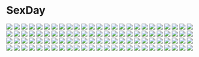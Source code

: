 # SexDay
![](https://konachan.com/image/9c04417853cd17511e8871cc9a1fadfe/Konachan.com%20-%2045863%20aria%20mizunashi_akari.jpg)
![](https://konachan.com/jpeg/04dcfa276c638df9ea3a02af1b249d0f/Konachan.com%20-%2091624%20group%20male%20tagme.jpg)
![](https://konachan.com/image/19920f5ffad07d27d8749d56b4d94e06/Konachan.com%20-%2032091%20godannar.jpg)
![](https://konachan.com/image/66f7cb19e6d9dda224022a8ac56c8607/Konachan.com%20-%2066885%20cloud_of_darkness%20dissidia_final_fantasy%20exdeath%20gabranth%20garland%20golbez%20guernica%20jecht%20kefka_palazzo%20kuja%20sephiroth%20the_emperor%20ultimecia.jpg)
![](https://konachan.com/image/368e102bfb55245da882ff48c52ea5e6/Konachan.com%20-%2056405%20ezomori_nozomu%20kanokon%20minamoto_chizuru%20yuri.jpg)
![](https://konachan.com/jpeg/fde276024740449fc53720ce6e456064/Konachan.com%20-%20302420%20andouyu%20breasts%20censored%20inuyama_aoi%20nipples%20nude%20pussy%20yuru_camp.jpg)
![](https://konachan.com/jpeg/e1ec0a4659fdada1da0fc89ccc2480bc/Konachan.com%20-%20215235%20lilith_parker%20novcel%20original.jpg)
![](https://konachan.com/image/62fc30574c5b845fcd4a1e7d114bdc19/Konachan.com%20-%2044341%20aisaka_taiga%20inko%20toradora.jpg)
![](https://konachan.com/image/b4b91532f98e46d984a3f2389b129a56/Konachan.com%20-%20180474%202girls%20ass%20black_hair%20blonde_hair%20dress%20flowers%20garter%20gloves%20green_eyes%20huazha01%20japanese_clothes%20jpeg_artifacts%20long_hair%20nopan%20original%20red_eyes.jpg)
![](https://konachan.com/jpeg/0a482a7135083d8525b6acd354442c76/Konachan.com%20-%20241587%20ass%20blonde_hair%20cendrillion_%28wonderland_wars%29%20close%20long_hair%20miyamoto_issa%20panties%20thighhighs%20underwear%20wonderland_wars.jpg)
![](https://konachan.com/jpeg/d25a43a622e76add4dc8e8ab8ecc1013/Konachan.com%20-%2056994%20asami_asami%20gym_uniform%20undressing.jpg)
![](https://konachan.com/jpeg/205ef141f81677309158e9c798103d85/Konachan.com%20-%205940%20gravion%20tagme.jpg)
![](https://konachan.com/jpeg/5790cd6e042a667fa841ef714b791f3b/Konachan.com%20-%20243542%20chinese_clothes%20chinese_dress%20love_live%21_school_idol_project%20minami_kotori%20tagme_%28artist%29%20yazawa_nico.jpg)
![](https://konachan.com/image/d72f269d19ad270e48c5074ea3f8b586/Konachan.com%20-%20115374%202c%3Dgalore%20amane_suzuha%20black_hair%20braids%20brown_eyes%20brown_hair%20drink%20green_eyes%20male%20okabe_rintarou%20short_hair%20steins%3Bgate%20translation_request.jpg)
![](https://konachan.com/jpeg/769341fdde0ff705068c46a477877908/Konachan.com%20-%20158210%20aki663%20kousaka_kirino%20kousaka_kyousuke%20male%20ore_no_imouto_ga_konna_ni_kawaii_wake_ga_nai%20space%20tagme%20train.jpg)
![](https://konachan.com/jpeg/fe15ff2de4b5252cd19ea628cd06a752/Konachan.com%20-%20276137%20anus%20aqua_eyes%20blush%20breasts%20long_hair%20nipples%20piromizu%20pussy%20third-party_edit%20uncensored%20wet%20white%20wristwear.jpg)
![](https://konachan.com/jpeg/549c390b96a0fc6c28cf4048219c1c07/Konachan.com%20-%2093319%20building%20city%20cola_%28gotouryouta%29%20gloves%20headphones%20night%20original%20pantyhose%20scenic%20skirt%20snow%20umbrella%20water.jpg)
![](https://konachan.com/image/8f172066f801354f7a6882079cd848e6/Konachan.com%20-%20304624%20bai_qi-qsr%20brown_hair%20chinese_clothes%20flowers%20forever_7th_capital%20long_hair.jpg)
![](https://konachan.com/jpeg/4b3a77eefe0ae9bf5a5ce44477fee3b7/Konachan.com%20-%20291421%20bicolored_eyes%20blonde_hair%20breasts%20cleavage%20cum%20dark_skin%20fellatio%20horns%20long_hair%20magic%20original%20penis%20pussy%20ricegnat%20sex%20spread_legs%20uncensored.jpg)
![](https://konachan.com/image/e87a0ddffca5216369a8ecff4657d374/Konachan.com%20-%2086925%20panty_%26_stocking_with_garterbelt%20panty_%28character%29%20stocking_%28character%29.jpg)
![](https://konachan.com/jpeg/60d40068cc115a10ef02e221b6d388f3/Konachan.com%20-%20122102%20animal_ears%20aqua_eyes%20aqua_hair%20catgirl%20mani%20onka%20original%20school_uniform%20short_hair%20tail%20white.jpg)
![](https://konachan.com/image/37f280ad3cce2730ed3466b1771f100d/Konachan.com%20-%20136763%20all_male%20blush%20brown_hair%20green_eyes%20male%20mirror%20open_shirt%20original%20panties%20reflection%20short_hair%20teddy_bear%20trap%20underwear%20yuki18r.jpg)
![](https://konachan.com/image/faaee7a0cfd0ff393ee7bd9cb2bbdf09/Konachan.com%20-%20159559%20blonde_hair%20bondage%20dille_blood%20dlsite.com%20original%20refeia%20shackles%20sideboob%20thighhighs%20twintails.jpg)
![](https://konachan.com/image/208c1ecd5f8d3ada7b4c250e996e741e/Konachan.com%20-%20105368%20animal_ears%20blue_hair%20boots%20catgirl%20chibi%20dress%20gloves%20long_hair%20miki_sayaka%20red_hair%20sakura_kyouko%20short_hair%20tail%20thighhighs.jpg)
![](https://konachan.com/image/53e9bf097c5f6ea96dd58990952b1138/Konachan.com%20-%20270735%20bed%20blush%20close%20kurosawa_dia%20love_live%21_school_idol_project%20love_live%21_sunshine%21%21%20monochrome%20papi_%28papiron100%29%20signed%20sketch%20sleeping.jpg)
![](https://konachan.com/image/80c4e12e5278891b9c130972ab1897b5/Konachan.com%20-%2047105%20alpha_%28alpha91%29%20arisa_crain_femiluna%20bath%20breasts%20flat_chest%20glasses%20hayakawa_yuriko%20ioroi_hotaru%20kusaka_aina%20nipples%20nude%20sarasa_crain_femiluna.jpg)
![](https://konachan.com/image/95d0e00c2ce7818a6a1039ea616d3b21/Konachan.com%20-%2051222%20hatsune_miku%20vocaloid.jpg)
![](https://konachan.com/jpeg/fb2eb33d6f4816eed5298ab5ef5efa26/Konachan.com%20-%20296911%202girls%20bell%20blue_hair%20blush%20bow%20brown_eyes%20dress%20green_eyes%20idolmaster%20long_hair%20nys%20purple_hair%20ribbons%20short_hair%20shorts%20signed%20thighhighs.jpg)
![](https://konachan.com/image/3c9006df4682a8c60a8985f9318d4404/Konachan.com%20-%2013064%20animal_ears%20blue_eyes%20brown_hair%20catgirl%20ribbons%20school_uniform%20tagme%20thighhighs.jpg)
![](https://konachan.com/image/9c927397f42b25411fa886b0ab267d43/Konachan.com%20-%2042335%20hakurei_reimu%20japanese_clothes%20miko%20touhou.jpg)
![](https://konachan.com/jpeg/099d3becf05788f36bb209ae5bde27fb/Konachan.com%20-%20180735%20aircraft%20animal%20bird%20building%20carv%20city%20nobody%20original%20pixiv_fantasia%20planet%20scenic%20sky.jpg)
![](https://konachan.com/jpeg/0c58f5e6b326719ecc4ae9a185ee137f/Konachan.com%20-%20184019%20blush%20clochette%20dress%20game_cg%20green_eyes%20long_hair%20oshiki_hitoshi%20panties%20purple_hair%20spread_legs%20thighhighs%20underwear%20yukinomiya_an%27on.jpg)
![](https://konachan.com/image/5fa3e9a9f939b9c637254677530f0840/Konachan.com%20-%2017008%20carnelian%20lunar_cage.jpg)
![](https://konachan.com/jpeg/024151ac96ba820c07f2be532163616f/Konachan.com%20-%20174668%202girls%20arisugawa_azusa%20bikini%20blush%20breasts%20brown_hair%20dengeki_hime%20long_hair%20mizukashi_aoi%20motoyon%20nipples%20pink_hair%20scan%20swimsuit%20twintails%20wet.jpg)
![](https://konachan.com/image/404f4234927a1d8e932b09d8469972c0/Konachan.com%20-%2068157%20amafuki_setsuka%20blue_hair%20green_eyes%20hanafubuki%20sakurazawa_izumi%20school_uniform.jpg)
![](https://konachan.com/jpeg/f65adf5f5a442869e3deb878eaa52065/Konachan.com%20-%20270157%20black_hair%20chain%20cigarette%20close%20collar%20food%20fruit%20leaves%20long_hair%20original%20pointed_ears%20ram_%28ramlabo%29%20smoking%20suit.jpg)
![](https://konachan.com/image/4428c30f573b167de82e1060d48e796d/Konachan.com%20-%2017447%20all_male%20animal%20bird%20clamp%20doumeki_shizuka%20glasses%20hat%20male%20watanuki_kimihiro%20xxxholic.jpg)
![](https://konachan.com/jpeg/58b17e63304ee80b8d9ab23491ccdfcd/Konachan.com%20-%2070833%20air_gear%20oh_great%20sumeragi_kururu%20vector.jpg)
![](https://konachan.com/image/9b2589f6b1bef752cc28be57cf9c1713/Konachan.com%20-%2039299%20blonde_hair%20green_eyes%20hayate_no_gotoku%20long_hair%20sanzenin_nagi%20school_uniform%20skirt%20thighhighs%20twintails.jpg)
![](https://konachan.com/image/a8b1e1405e4905d59b701252160664f9/Konachan.com%20-%20233736%202girls%20anus%20bed%20breasts%20censored%20final_fantasy%20food%20fruit%20green_eyes%20heart%20hima%20long_hair%20navel%20nipples%20nude%20pink_hair%20purple_hair%20pussy%20spread_legs.jpg)
![](https://konachan.com/image/6549e28e0792bb9e5078acecfea0ef18/Konachan.com%20-%20214950%20black_hair%20blue_eyes%20close%20cropped%20ilya_kuvshinov%20original.jpg)
![](https://konachan.com/jpeg/4130ec73c04aacdf094e4f1832d0a672/Konachan.com%20-%2055740%20hatsune_miku%20vocaloid.jpg)
![](https://konachan.com/image/75454a27ebedd1a49eac700086bcd95c/Konachan.com%20-%2072440%20blue_hair%20original%20sui_%28petit_comet%29%20underwater%20water%20yellow_eyes.jpg)
![](https://konachan.com/image/d9b19f76070a872acc88e6922713ac58/Konachan.com%20-%20265765%20anthropomorphism%20blonde_hair%20feathers%20gun%20gundam_wing%20hc%20jpeg_artifacts%20long_hair%20mobile_suit_gundam%20navel%20tagme_%28character%29%20weapon%20wings.jpg)
![](https://konachan.com/jpeg/64e72362d5640fa6829c0c7bcc1349fa/Konachan.com%20-%20168704%20animal_ears%20black_hair%20book%20hat%20inubashiri_momiji%20mousegirl%20nazrin%20red_eyes%20rikkido%20shameimaru_aya%20short_hair%20tail%20torii%20touhou%20white_hair%20wolfgirl.jpg)
![](https://konachan.com/image/219f4ca567f2b50ded99ee6e7d305972/Konachan.com%20-%20168451%20black_hair%20blue_eyes%20blush%20bow%20censored%20cum%20ganaha_hibiki%20idolmaster%20kaiga%20long_hair%20penis%20ponytail%20pubic_hair%20pussy%20sex%20spread_legs.jpg)
![](https://konachan.com/jpeg/2465cecaa3551dea0ebde2b48e0d666d/Konachan.com%20-%2093088%20blue_hair%20kannagi_rei%20kujou_ria%20long_hair%20spear%20thighhighs%20twinkle_crusaders%20weapon.jpg)
![](https://konachan.com/image/7b5957954365b9c584f3bc54cc0bdb8b/Konachan.com%20-%2057099%20alphonse_elric%20blonde_hair%20blue%20edward_elric%20fullmetal_alchemist.jpg)
![](https://konachan.com/image/334b4b66e22b84866c73be7d07f21e92/Konachan.com%20-%20288202%20animal%20bandaid%20book%20brown_eyes%20brown_hair%20butterfly%20cat%20fan%20g-tz%20long_hair%20original%20paper%20realistic%20watermark.jpg)
![](https://konachan.com/jpeg/573d9e8c4c68b9864d343db6e5eff36e/Konachan.com%20-%20102601%20all-time%20black_hair%20blush%20breasts%20censored%20collar%20cum%20futsu_janai%20game_cg%20nipples%20open_shirt%20panties%20pantyhose%20penis%20sex%20torn_clothes%20underwear.jpg)
![](https://konachan.com/image/de58ed6a441bddfdbce029c12df2805a/Konachan.com%20-%2048495%20ass%20ass_grab%20breasts%20censored%20cum%20dendrobium%20group%20long_hair%20nipples%20nishieda%20open_shirt%20penis%20pubic_hair%20pussy%20short_hair%20spread_legs%20yuri.jpg)
![](https://konachan.com/jpeg/40e39ba77aaf2b78fe665568bd1b86e7/Konachan.com%20-%2082988%20armor%20artoria_pendragon_%28all%29%20blonde_hair%20fate_%28series%29%20fate_stay_night%20green_eyes%20magic%20nagirin%20saber%20saber_lily%20sword%20weapon.jpg)
![](https://konachan.com/jpeg/1a7156f5b4fab8e0eb9ac5c448f1df35/Konachan.com%20-%20210380%20animal_ears%20blonde_hair%20bodysuit%20breasts%20bunny_ears%20bunnygirl%20gloves%20green_eyes%20hat%20luna_%28reclaimed_land%29%20original%20pantyhose%20wink%20wristwear.jpg)
![](https://konachan.com/jpeg/94f5b141d00958509d66c17b94545b7e/Konachan.com%20-%2082957%20close%20dlei%20hatsune_miku%20twintails%20vocaloid.jpg)
![](https://konachan.com/image/b01512a454757a2b54f6683f15551d38/Konachan.com%20-%2013224%20urushihara_satoshi.jpg)
![](https://konachan.com/image/b301e337ab5ff41efbcf2014dbeaaa45/Konachan.com%20-%2039269%20akiba_rika%20hanbun_no_tsuki_ga_noboru_sora%20yamamoto_keiji.jpg)
![](https://konachan.com/image/10fd36dd72d4e3ad556ed2f5247d78e5/Konachan.com%20-%206804%20bokusatsu_tenshi_dokuro-chan%20dokuro.jpg)
![](https://konachan.com/jpeg/34dd3dfe4f27c1ceeff05c01ad6159e4/Konachan.com%20-%20181104%20barefoot%20brown_eyes%20brown_hair%20chinese_clothes%20chinese_dress%20chou_no_doku_hana_no_kusari%20long_hair%20male%20nodokuroame%20nopan%20short_hair%20white.jpg)
![](https://konachan.com/image/c1f61d1fc39d092614aba7a1fa81738d/Konachan.com%20-%2078003%20bodysuit%20green_eyes%20green_hair%20kochiya_sanae%20muv-luv_alternative%20parody%20skintight%20touhou%20white.jpg)
![](https://konachan.com/image/dbfffabdb8431601eeb08acc969309f6/Konachan.com%20-%20235987%20ass%20black_hair%20blue_eyes%20blush%20gym_uniform%20kekemotsu%20kneehighs%20long_hair%20original%20panties%20rope%20tears%20underwear%20wet.jpg)
![](https://konachan.com/image/09d7a0d23d9b6a8f970f08ae24710f2b/Konachan.com%20-%2026047%20azumanga_daioh%20takino_tomo%20white.jpeg)
![](https://konachan.com/jpeg/3f6fc98d6a59462c3820004eac43c7e6/Konachan.com%20-%20220134%20aliasing%20aqua_eyes%20aqua_hair%20dress%20gloves%20hatsune_miku%20headphones%20hona1417%20long_hair%20microphone%20pantyhose%20tie%20twintails%20vocaloid%20wink.jpg)
![](https://konachan.com/image/865fcf80b2d70ff4aac67c7baf33e46e/Konachan.com%20-%2048385%20akiyama_mio%20ch%40r%20k-on%21.jpg)
![](https://konachan.com/jpeg/32898fcae6f9368432d38709394bcc1b/Konachan.com%20-%20159988%20black_hair%20blonde_hair%20blue_eyes%20book%20brown_eyes%20brown_hair%20flowers%20food%20ikegami_akane%20original%20pocky%20scan%20school_uniform%20thighhighs%20wink.jpg)
![](https://konachan.com/image/c9941098f2d09bab171fb75b31a5f9b0/Konachan.com%20-%20271419%20animal%20anthropomorphism%20blonde_hair%20blue_eyes%20blush%20cat%20dress%20drink%20girls_frontline%20hat%20long_hair%20mp5_%28girls_frontline%29%20pantyhose%20sarasa_%28kanbi%29.jpg)
![](https://konachan.com/image/dd432b386aa4d48fd2a1771daa608981/Konachan.com%20-%2017533%20elfen_lied%20lucy_%28elfen_lied%29.jpg)
![](https://konachan.com/image/dd02d08997fbee7858677fb65495ec7f/Konachan.com%20-%2011788%20blue_eyes%20breasts%20ragnarok_online.jpg)
![](https://konachan.com/image/8970743522d80eaa212468fc416e4f0e/Konachan.com%20-%2050568%20berserk%20guts.jpg)
![](https://konachan.com/image/72d195decae79d94487eb00863aee386/Konachan.com%20-%20298863%20ayanami_rei%20bandage%20blue_hair%20bodysuit%20breasts%20gradient%20grandialee%20neon_genesis_evangelion%20red%20short_hair%20tears%20watermark.jpg)
![](https://konachan.com/image/ff313134639468e0f1de53f5f0f4a0bd/Konachan.com%20-%206532%20amanatsu%20ayase_mao%20bikini%20ginta%20sophia_yukari_misima%20swimsuit.jpg)
![](https://konachan.com/jpeg/90e10435847864335195d3753019c125/Konachan.com%20-%20224529%20animal_ears%20blush%20breasts%20brown_hair%20bunny%20dkoro%20loli%20navel%20nipples%20no_bra%20original%20short_hair%20tail%20topless%20underwear%20yellow_eyes.jpg)
![](https://konachan.com/image/adad6d7013fb76c028999dccd6769629/Konachan.com%20-%20144533%20animal_ears%20blush%20daidai_ookami%20fang%20gray_hair%20hat%20inubashiri_momiji%20orange_eyes%20short_hair%20tail%20touhou%20wolfgirl.jpg)
![](https://konachan.com/image/b27d897f40fa30160a5ecd06696116b4/Konachan.com%20-%2039564%20hidamari_sketch%20ume_aoki%20yuno.jpg)
![](https://konachan.com/image/a32dd8bd71d29b35d536ff26d9ca0dd6/Konachan.com%20-%2046646%20beach%20nomura_ryouji%20see_through.jpg)
![](https://konachan.com/image/a5bd52b518c2cc49b9332a7b302c4b56/Konachan.com%20-%20211269%20close%20miyazono_kaori%20orange%20shigatsu_wa_kimi_no_uso%20vector%20xanta.jpg)
![](https://konachan.com/image/af4f1fb8a760e0206b3c3f16f817f78e/Konachan.com%20-%20243668%20all_male%20archer%20awa_suna%20fate_%28series%29%20fate_stay_night%20male.jpg)
![](https://konachan.com/image/268462e650d4c00d33d2823ea7af942b/Konachan.com%20-%20149322%20aqua_eyes%20black_hair%20blue_hair%20bow%20dark_skin%20dress%20elsword%20eyepatch%20flowers%20food%20long_hair%20male%20pink_hair%20ribbons%20rose%20scarf%20short_hair%20skirt.jpg)
![](https://konachan.com/jpeg/05bc6e9ffef50cc578994a12e14eeb68/Konachan.com%20-%2087727%20black_hair%20blush%20bra%20game_cg%20kirishima_touri%20kisaragi_gold_star%20long_hair%20open_shirt%20purple_eyes%20saga_planets%20thighhighs%20toranosuke%20underwear.jpg)
![](https://konachan.com/image/e1f060a9de3637df1ba8c4a20a7ff021/Konachan.com%20-%2035187%20sayonara_zetsubou_sensei%20tsunetsuki_matoi.jpg)
![](https://konachan.com/image/094045cbb74eac64e7b71d0f88ae48e4/Konachan.com%20-%20241458%20blue_eyes%20braids%20ekita_xuan%20flowers%20japanese_clothes%20long_hair%20original%20pink_hair%20water.jpg)
![](https://konachan.com/image/8ae7469c72d233fc7ea45b01a71b4dac/Konachan.com%20-%2035667%20katagi_ren%20touhou%20yasaka_kanako.jpg)
![](https://konachan.com/jpeg/da45578d9887f49cf7d304edd4ba2385/Konachan.com%20-%20123879%20bell_%28rbb%29%20blue_%28rbb%29%20blue_hair%20boots%20green_hair%20hat%20kneehighs%20orange_hair%20rainy_%28rbb%29%20rainybluebell%20ribbons%20rojiko%20thighhighs%20tie%20umbrella%20white.jpg)
![](https://konachan.com/image/6e214429119d0827fea0b19b96add237/Konachan.com%20-%20162705%20city%20flowers%20hat%20original%20rrr_%28627470487%29%20short_hair.jpg)
![](https://konachan.com/image/e0dbe1feb1ca66d7f28d641e154dd3c5/Konachan.com%20-%20302908%20brown_hair%20dress%20gurasion_%28gurasion%29%20long_hair%20pantyhose%20ponytail.jpg)
![](https://konachan.com/jpeg/6bc11ff944ae3b0efa8300fee319182f/Konachan.com%20-%20196641%20barefoot%20bed%20black_hair%20blue_eyes%20blush%20book%20idolmaster%20idolmaster_cinderella_girls%20long_hair%20necklace%20shibuya_rin%20shorts%20tachibana.jpg)
![](https://konachan.com/image/e3c82b8217733286031446bbe430cee5/Konachan.com%20-%2024488%20hat%20hikari%20kono_minikuku_mo_utsukushii_sekai.jpg)
![](https://konachan.com/jpeg/8ed8126f585176c76adbcf8a54167a6c/Konachan.com%20-%20247493%20aqua_eyes%20bow%20dress%20fate_grand_order%20fate_%28series%29%20gloves%20gray_hair%20green_eyes%20green_hair%20long_hair%20male%20mokoppe%20short_hair%20twintails.jpg)
![](https://konachan.com/jpeg/420b4519358ff930d5d5472043bbdd57/Konachan.com%20-%20297993%20anus%20black_eyes%20black_hair%20blush%20breast_grab%20breasts%20censored%20fingering%20group%20janong%20nipples%20nude%20penis%20pussy%20short_hair%20spread_pussy%20wink.jpg)
![](https://konachan.com/jpeg/1a44f495033fb158499c720b5f20959a/Konachan.com%20-%20290375%202girls%20ass%20black_hair%20blue_eyes%20bra%20braids%20breasts%20glasses%20kneehighs%20long_hair%20nipples%20open_shirt%20panties%20sakura_airi%20scan%20skirt%20underwear.jpg)
![](https://konachan.com/image/2f82031854006a043843d56c38dc293a/Konachan.com%20-%2014244%20ragnarok_online.jpg)
![](https://konachan.com/image/b68340c9785eed13f0e34e95a0e28506/Konachan.com%20-%20125601%20anbivarens%20bikini%20cherry%20drink%20flowers%20food%20fruit%20gumi%20hatsune_miku%20kagamine_len%20kagamine_rin%20male%20megurine_luka%20swimsuit%20vocaloid.jpg)
![](https://konachan.com/image/239d1c85964b84cd3693f26304bc3250/Konachan.com%20-%20120432%20breasts%20cleavage%20green_eyes%20green_hair%20hatsune_miku%20long_hair%20shuuhei%20twintails%20vocaloid.jpg)
![](https://konachan.com/image/e28b460acfd072f5a5fe2cc4b95dffd1/Konachan.com%20-%20105161%20blue_hair%20cirno%20clouds%20lefthand%20touhou%20wings.jpg)
![](https://konachan.com/image/38bf87d07e9fd0e9ec87fde919d4d054/Konachan.com%20-%2052342%20hatsune_miku%20minoru%20vocaloid.jpg)
![](https://konachan.com/image/0847392dd51ba0bebd0831943648430a/Konachan.com%20-%2070003%202girls%20brown_hair%20din_%28flypaper%29%20fire%20hakurei_reimu%20japanese_clothes%20jpeg_artifacts%20long_hair%20miko%20reiuji_utsuho%20scarf%20touhou%20wings.jpg)
![](https://konachan.com/image/666bee85e7b62e22dd98a13d105d33c5/Konachan.com%20-%20278038%20blue_hair%20blush%20breasts%20dress%20fang%20hplay%20nipples%20nipple_slip%20no_bra%20original%20red_eyes%20short_hair.jpg)
![](https://konachan.com/image/6fa70ae93c720af96be6973c53fb20e9/Konachan.com%20-%20114276%20bed%20blush%20bunnygirl%20d_chara_mail%20loli%20mani%20original%20sakura_%28mani%29%20tagme%20thighhighs.jpg)
![](https://konachan.com/image/6708d7726eaa1e6e6b5fcc8415329a1a/Konachan.com%20-%2043027%20ayanami_rei%20kobayashi_yuji%20neon_genesis_evangelion%20short_hair%20sky.jpg)
![](https://konachan.com/image/6f053afbada2dffaaf6602a684e93a74/Konachan.com%20-%20150130%20apple%20armor%20black_hair%20blonde_hair%20book%20brown_hair%20fire_emblem%20food%20fruit%20hanokage%20liz_%28fire_emblem%29%20nah_%28fire_emblem%29%20tagme%20twintails%20weapon.jpg)
![](https://konachan.com/image/763f666412fbf003632e1d838bd9d4d5/Konachan.com%20-%20147476%20akizuki_ritsuko%20futami_ami%20futami_mami%20glasses%20idolmaster%20lolita_fashion%20twins.jpg)

